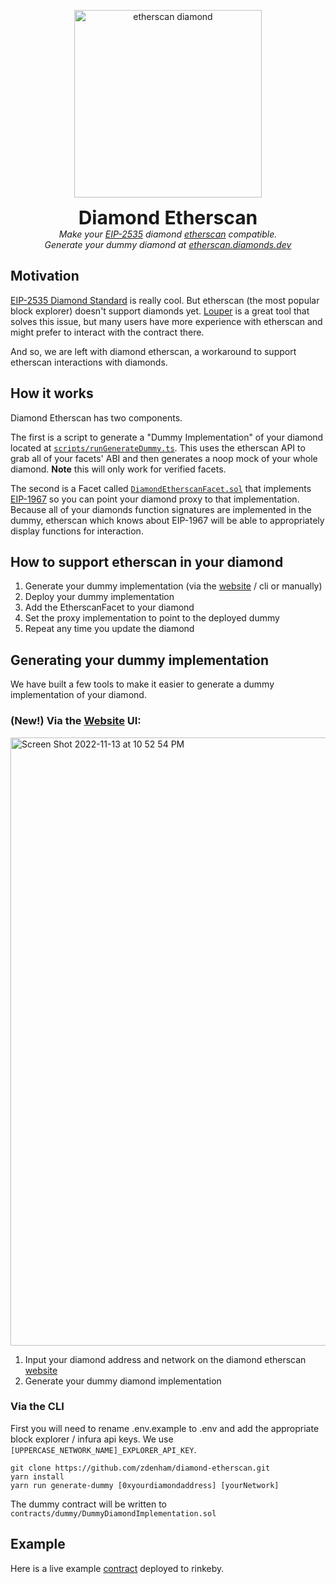 <p align="center">
  <img width="300px; margin-top: 10px;" alt="etherscan diamond" src="https://user-images.githubusercontent.com/16373521/201745986-08ad050e-df47-4839-8ac1-2916c7f37bb6.png">
</p>
<p align="center">
  <b style="font-size: 30px">
    Diamond Etherscan
  </b>
  <br/>
  <i>
    Make your <a href="https://eips.ethereum.org/EIPS/eip-2535" target="_blank">EIP-2535</a> diamond <a href="https://eips.ethereum.org/EIPS/eip-2535" target="_blank">etherscan</a> compatible. <br/> Generate your dummy diamond at <a target="_blank" href="https://etherscan.diamonds.dev">etherscan.diamonds.dev</a>
  </i>
</p>

## Motivation

[EIP-2535 Diamond Standard](https://github.com/ethereum/EIPs/issues/2535) is really cool. But etherscan (the most popular block explorer) doesn't support diamonds yet. [Louper](https://louper.dev) is a great tool that solves this issue, but many users have more experience with etherscan and might prefer to interact with the contract there.

And so, we are left with diamond etherscan, a workaround to support etherscan interactions with diamonds.

## How it works

Diamond Etherscan has two components.

The first is a script to generate a "Dummy Implementation" of your diamond located at [`scripts/runGenerateDummy.ts`](https://github.com/zdenham/diamond-etherscan/blob/main/scripts/runGenerateDummy.ts). This uses the etherscan API to grab all of your facets' ABI and then generates a noop mock of your whole diamond. **Note** this will only work for verified facets.

The second is a Facet called [`DiamondEtherscanFacet.sol`](https://github.com/zdenham/diamond-etherscan/blob/main/contracts/facets/DiamondEtherscanFacet.sol) that implements [EIP-1967](https://eips.ethereum.org/EIPS/eip-1967) so you can point your diamond proxy to that implementation. Because all of your diamonds function signatures are implemented in the dummy, etherscan which knows about EIP-1967 will be able to appropriately display functions for interaction.

## How to support etherscan in your diamond

1. Generate your dummy implementation (via the [website](https://etherscan.diamonds.dev/) / cli or manually)
2. Deploy your dummy implementation
3. Add the EtherscanFacet to your diamond
4. Set the proxy implementation to point to the deployed dummy
5. Repeat any time you update the diamond


## Generating your dummy implementation

We have built a few tools to make it easier to generate a dummy implementation of your diamond.

### **(New!)** Via the [Website](https://etherscan.diamonds.dev) UI: 

<img width="973" alt="Screen Shot 2022-11-13 at 10 52 54 PM" src="https://user-images.githubusercontent.com/16373521/201594198-de153e9f-3b31-425b-bb89-13c5ed9bdef9.png">

1. Input your diamond address and network on the diamond etherscan [website](https://etherscan.diamonds.dev/)
2. Generate your dummy diamond implementation

### Via the CLI

First you will need to rename .env.example to .env and add the appropriate block explorer / infura api keys. We use `[UPPERCASE_NETWORK_NAME]_EXPLORER_API_KEY`.

```
git clone https://github.com/zdenham/diamond-etherscan.git
yarn install
yarn run generate-dummy [0xyourdiamondaddress] [yourNetwork]
```

The dummy contract will be written to `contracts/dummy/DummyDiamondImplementation.sol`

## Example

Here is a live example [contract](https://rinkeby.etherscan.io/address/0xc173ae57b7479b95EA9EF0B1A3C70a61e84d0F30) deployed to rinkeby.

